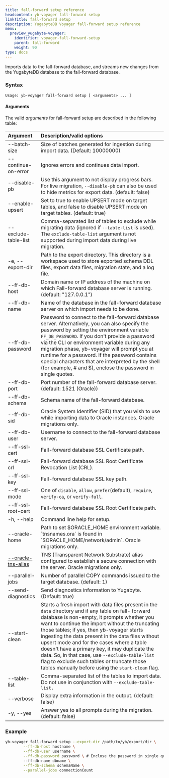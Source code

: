 ```yaml
---
title: fall-forward setup reference
headcontent: yb-voyager fall-forward setup
linkTitle: fall-forward setup
description: YugabyteDB Voyager fall-forward setup reference
menu:
  preview_yugabyte-voyager:
    identifier: voyager-fall-forward-setup
    parent: fall-forward
    weight: 90
type: docs
---
```


Imports data to the fall-forward database, and streams new changes from the YugabyteDB database to the fall-forward database.

### Syntax

```text
Usage: yb-voyager fall-forward setup [ <arguments> ... ]
```

#### Arguments

The valid *arguments* for fall-forward setup are described in the following table:

| Argument | Description/valid options |
| :------- | :------------------------ |
| --batch-size <number> | Size of batches generated for ingestion during import data. (Default: 10000000) |
| --continue-on-error | Ignores errors and continues data import. |
| --disable-pb | Use this argument to not display progress bars. For live migration, `--disable-pb` can also be used to hide metrics for export data. (default: false) |
| --enable-upsert | Set to true to enable UPSERT mode on target tables, and false to disable UPSERT mode on target tables. (default: true) |
| --exclude-table-list <tableNames> | Comma-separated list of tables to exclude while migrating data (ignored if `--table-list` is used). The `exclude-table-list` argument is not supported during import data during live migration.|
| -e, --export-dir <path> | Path to the export directory. This directory is a workspace used to store exported schema DDL files, export data files, migration state, and a log file.|
| --ff-db-host <hostname> | Domain name or IP address of the machine on which Fall-forward database server is running. (default: "127.0.0.1") |
| --ff-db-name <name> | Name of the database in the fall-forward database server on which import needs to be done. |
| --ff-db-password <password> | Password to connect to the fall-forward database server. Alternatively, you can also specify the password by setting the environment variable `FF_DB_PASSWORD`. If you don't provide a password via the CLI or environment variable during any migration phase, yb-voyager will prompt you at runtime for a password. If the password contains special characters that are interpreted by the shell (for example, # and $), enclose the password in single quotes. |
| --ff-db-port <port> | Port number of the fall-forward database server. (default: 1521 (Oracle)) |
| --ff-db-schema <schemaName> | Schema name of the fall-forward database. |
| --ff-db-sid <SID> | Oracle System Identifier (SID) that you wish to use while importing data to Oracle instances. Oracle migrations only. |
| --ff-db-user <username>| Username to connect to the fall-forward database server. |
| --ff-ssl-cert <path>| Fall-forward database SSL Certificate path. |
| --ff-ssl-crl <list>| Fall-forward database SSL Root Certificate Revocation List (CRL). |
| --ff-ssl-key <Keypath> | Fall-forward database SSL key path. |
| --ff-ssl-mode <SSLmode>| One of `disable`, `allow`, `prefer`(default), `require`, `verify-ca`, or `verify-full`. |
| --ff-ssl-root-cert | Fall-forward database SSL Root Certificate path. |
| -h, --help | Command line help for setup. |
| --oracle-home <path> | Path to set $ORACLE_HOME environment variable. `tnsnames.ora` is found in `$ORACLE_HOME/network/admin`. Oracle migrations only.|
| [--oracle-tns-alias](../../yb-voyager-cli/#ssl-connectivity) <alias> | TNS (Transparent Network Substrate) alias configured to establish a secure connection with the server. Oracle migrations only. |
| --parallel-jobs <connectionCount> | Number of parallel COPY commands issued to the target database. (default: 1) |
| --send-diagnostics | Send diagnostics information to Yugabyte. (Default: true) |
| --start-clean | Starts a fresh import with data files present in the `data` directory and if any table on fall- forward database is non-empty, it prompts whether you want to continue the import without the truncating those tables; if yes, then yb-voyager starts ingesting the data present in the data files without upsert mode and for the cases where a table doesn't have a primary key, it may duplicate the data. So, in that case, use `--exclude-table-list` flag to exclude such tables or truncate those tables manually before using the `start-clean` flag. |
| --table-list | Comma-separated list of the tables to import data. Do not use in conjunction with `--exclude-table-list.` |
| --verbose | Display extra information in the output. (default: false) |
| -y, --yes | Answer yes to all prompts during the migration. (default: false) |

### Example

```sh
yb-voyager fall-forward setup --export-dir /path/to/yb/export/dir \
        --ff-db-host hostname \
        --ff-db-user username \
        --ff-db-password password \ # Enclose the password in single quotes if it contains special characters.
        --ff-db-name dbname \
        --ff-db-schema schemaName \
        --parallel-jobs connectionCount
```
